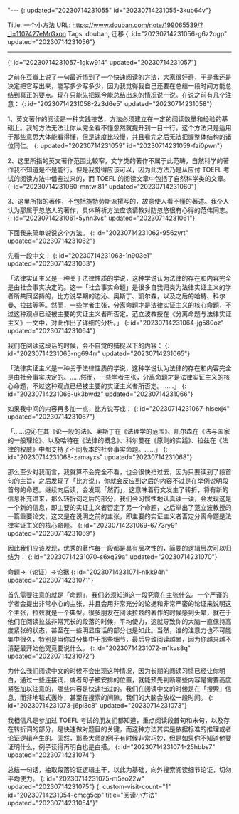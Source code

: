 "---
{: updated="20230714231055" id="20230714231055-3kub64v"}

Title: 一个小方法
URL: https://www.douban.com/note/199065539/?_i=1107427eMrGxon
Tags: douban, 迁移
{: id="20230714231056-g6z2qgp" updated="20230714231056"}

---
{: id="20230714231057-1gkw914" updated="20230714231057"}

之前在豆瓣上说了一句最近悟到了一个快速阅读的方法，大家很好奇，于是我还是决定把它写出来，能写多少写多少，因为我觉得我自己还要在总结一段时间方能总结到真正的要点。现在只能先把现今能总结出来的情况说一说。在说之前有几个注意：
{: id="20230714231058-2z3d6e5" updated="20230714231058"}

1、英文著作的阅读是一种实践技艺，方法必须建立在一定的阅读数量和经验的基础上。我的方法无法让你从完全看不懂忽然就提升到一目十行。这个方法只是适用于那些意思大体能看得懂，但是速度比较慢，并且看完之后无法把握整体结构的诸位同仁。
{: updated="20230714231059" id="20230714231059-fzi0pwn"}

2、这里所指的英文著作范围比较窄，文学类的著作不属于此范畴，自然科学的著作我不知道是不是能行，但是我觉得应该可以，因为此方法乃是从应付 TOEFL 考试的阅读方法中借鉴过来的，而 TOEFL 的阅读文章中包括了自然科学类的文章。
{: id="20230714231060-mntwi81" updated="20230714231060"}

3、这里所指的著作，不包括施特劳斯派撰写的，故意使人看不懂的著述。我个人认为那属于忽悠人的著作，具体解析方法应该请教对防忽悠很有心得的范伟同志。
{: id="20230714231061-5ynn3vs" updated="20230714231061"}

下面我来简单说说这个方法。
{: id="20230714231062-956zyrt" updated="20230714231062"}

先看一段中文：
{: id="20230714231063-1n903e1" updated="20230714231063"}

「法律实证主义是一种关于法律性质的学说，这种学说认为法律的存在和内容完全是由社会事实决定的。这一「社会事实命题」是很多自我归类为法律实证主义的学者所共同坚持的，比方说早期的边沁、奥斯丁、凯尔森，以及之后的哈特、科尔曼、拉兹等等。然而，一些学者主张，分离命题才是法律实证主义的核心命题，不过这种观点已经被主要的实证主义者所否定。范立波教授在《分离命题与法律实证主义》一文中，对此作出了详细的分析。」
{: id="20230714231064-jg580oz" updated="20230714231064"}

我们在阅读这段话的时候，会不自觉的捕捉以下的内容：
{: id="20230714231065-ng694rr" updated="20230714231065"}

「法律实证主义是一种关于法律性质的学说，这种学说认为法律的存在和内容完全是由社会事实决定的。……然而，一些学者主张，分离命题才是法律实证主义的核心命题，不过这种观点已经被主要的实证主义者所否定。……」
{: id="20230714231066-uk3bwdz" updated="20230714231066"}

如果我中间的内容再多加一点，比方说写成：
{: id="20230714231067-hlsexj4" updated="20230714231067"}

「……边沁在其《论一般的法》、奥斯丁在《法理学的范围》、凯尔森在《法与国家的一般理论》、以及哈特在《法律的概念》、科尔曼在《原则的实践》、拉兹在《法律的权威》中都支持了不同版本的社会事实命题。……」
{: id="20230714231068-zamayxs" updated="20230714231068"}

那么至少对我而言，我就算不会完全不看，也会很快扫过去，因为只要读到了段首句的主旨，之后发现了「比方说」，你就会反应到之后的内容不过是在举例说明段首句的命题。继续向后读，会发现「然而」，这意味着行文发生了转折，将有新的信息补充进来，那么转折词之后的部分，我们会习惯性地认真读一读，会发现这是一个新的信息，即主要的实证主义者否定了另一个命题，之后举出了范立波教授的一篇重要论文，这又是在说明之前的主张，即主要的实证主义者否定分离命题是法律实证主义的核心命题。
{: id="20230714231069-6773ry9" updated="20230714231069"}

因此我们应该发现，优秀的著作每一段都是具有层次性的，简要的逻辑层次可以归结为：
{: id="20230714231070-s6xq29a" updated="20230714231070"}

命题→（论证）→论据
{: id="20230714231071-nlkk94h" updated="20230714231071"}

首先需要注意的就是「命题」，我们必须知道这一段究竟在主张什么。一个严谨的学者会提出非常小心的主张，并且会用非常充分的论据和非常严密的论证来说明这个主张，拉兹就是一个典型。很多朋友在阅读拉兹的著作的时候感到头晕，就在于他们在阅读拉兹非常冗长的段落的时候，平均使力，这就导致你的大脑一直保持高度紧张的状态，甚至在一些明显废话的部分也是如此。当然，谁的注意力也不可能集中很久，特别是当你过分集中于那些细节，最后导致阅读越晕，因为你越来越不清楚最开始他究竟要说什么。
{: id="20230714231072-m1kvs8q" updated="20230714231072"}

为什么我们阅读中文的时候不会出现这种情况，因为长期的阅读习惯已经让你明白，通过一些连接词，或者句子被安排的位置，就能预先判断哪些内容是需要高度紧张加以注意的，哪些内容是快速扫过的。我们在阅读中文的时候是在「搜索」信息，而非地毯式轰炸，甚至在搜索的间隙，我们的大脑会放松一段时间。
{: id="20230714231073-j6pi3c8" updated="20230714231073"}

我相信凡是参加过 TOEFL 考试的朋友们都知道，重点阅读段首句和末句，以及存在转折词的部分，是快速做对题目的关键，而这种方法其实是依据标准的推理或者论证逻辑产生的。固然，那些大师的例子有时候非常巧妙，但是如果你不知道他要证明什么，例子读得再明白也是白搭。
{: id="20230714231074-25hbbs7" updated="20230714231074"}

总结一句话，抽取段落论证逻辑主干，以此为基础，向外搜索阅读细节论证，切勿平均使力。
{: id="20230714231075-m5eo22w" updated="20230714231075"}
{: custom-visit-count="1" id="20230714231054-cmcg5cp" title="阅读小方法" updated="20230714231054"}"